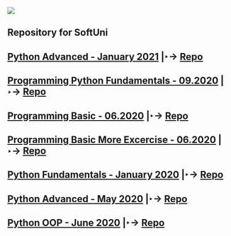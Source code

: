 ![](https://image.slidesharecdn.com/welcome-to-softuni-200114105705/95/welcome-to-softuni-software-university-1-638.jpg?cb=1578999711)

Repository for SoftUni
-----
[Python Advanced - January 2021](https://softuni.bg/trainings/3219/python-advanced-january-2021) |‣→ [Repo](https://github.com/xMrShadyx/SoftUni/tree/master/Python%20Advanced%20-%20January%202021)
----
[Programming Python Fundamentals - 09.2020](https://softuni.bg/trainings/3132/python-fundamentals-september-2020/internal) |‣→ [Repo](https://github.com/xMrShadyx/SoftUni/tree/master/Python%20Fundamentals%20-%20September%202020)
----
[Programming Basic - 06.2020](https://softuni.bg/trainings/2971/programming-basics-with-python-june-2020/internal) |‣→ [Repo](https://github.com/xMrShadyx/SoftUni/tree/master/Programming%20Basic)
-----
[Programming Basic More Excercise - 06.2020](https://softuni.bg/trainings/2971/programming-basics-with-python-june-2020/internal) |‣→ [Repo](https://github.com/xMrShadyx/SoftUni/tree/master/Programming%20Basic%20More%20Excercise)
-----
[Python Fundamentals - January 2020](https://softuni.bg/trainings/2603/python-fundamentals-january-2020/internal) |‣→ [Repo](https://github.com/xMrShadyx/SoftUni/tree/master/Python%20Fundamentals%20-%20January%202020)
-----
[Python Advanced - May 2020](https://softuni.bg/trainings/2839/python-advanced-may-2020) |‣→ [Repo](https://github.com/xMrShadyx/SoftUni/tree/master/Python%20Advanced%20-%20May%202020)
-----
[Python OOP - June 2020](https://softuni.bg/trainings/2841/python-oop-june-2020) |‣→ [Repo](https://github.com/xMrShadyx/SoftUni/tree/master/Python%20OOP%20-%20June%202020)
----

